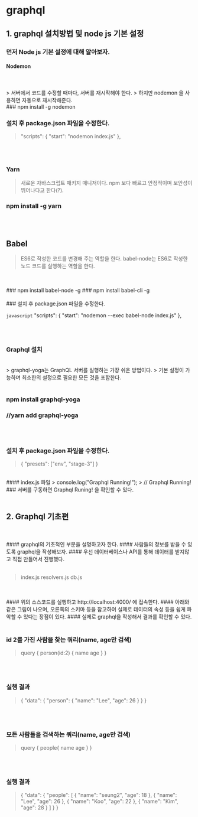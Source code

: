 # graphql

## 1. graphql 설치방법 및 node js 기본 설정

### 먼저 Node js 기본 설정에 대해 알아보자.

#### Nodemon

<br>
<br>
> 서버에서 코드를 수정할 때마다, 서버를 재시작해야 한다.
> 하지만 nodemon 을 사용하면 자동으로 재시작해준다.

<br>
### npm install -g nodemon

<br>

### 설치 후 package.json 파일을 수정한다.

> "scripts": {
    "start": "nodemon index.js"
  },


<br>
<br>

### Yarn
> 새로운 자바스크립트 패키지 매니저이다. 
> npm 보다 빠르고 안정적이며 보안성이 뛰어나다고 한다(?).

### npm install -g yarn

<br>
<br>

## Babel
> ES6로 작성한 코드를 변경해 주는 역할을 한다. 
> babel-node는 ES6로 작성한 노드 코드를 실행하는 역할을 한다. 

<br>
<br>
### npm install babel-node -g
### npm install babel-cli -g

<br>
<br>
### 설치 후 package.json 파일을 수정한다.

```javascript```
 "scripts": {
    "start": "nodemon --exec babel-node index.js"
  },

<br>
<br>

### Graphql 설치
<br>
> graphql-yoga는 GraphQL 서버를 실행하는 가장 쉬운 방법이다.
> 기본 설정이 가능하며 최소한의 설정으로 필요한 모든 것을 포함한다.

<br>
<br>

### npm install graphql-yoga
### //yarn add graphql-yoga

<br>
<br>

### 설치 후 package.json 파일을 수정한다.

> {
  "presets": ["env", "stage-3"]
}

<br>
#### index.js 파일
> console.log("Graphql Running!");
> // Graphql Running!
<br>
### 서버를 구동하면 Graphql Runing! 을 확인할 수 있다.

<br>
<br>

## 2. Graphql 기초편
<br>
<br>
#### graphql의 기초적인 부분을 설명하고자 한다.
#### 사람들의 정보를 받을 수 있도록 graphql을 작성해보자.
#### 우선 데이터베이스나 API를 통해 데이터를 받지않고 직접 만들어서 진행했다.
<br>
<br>

> index.js
> resolvers.js
> db.js

<br>
<br>
#### 위의 소스코드를 실행하고 http://localhost:4000/ 에 접속한다.
#### 아래와 같은 그림이 나오며, 오른쪽의 스키마 등을 참고하여 실제로 데이터의 속성 등을 쉽게 파악할 수 있다는 장점이 있다.
#### 실제로 graphql을 작성해서 결과를 확인할 수 있다.

<br>
<br>

### id 2를 가진 사람을 찾는 쿼리(name, age만 검색)

> query {
  person(id:2) {
    name
    age
  }
}

<br>
<br>

### 실행 결과

> {
  "data": {
    "person": {
      "name": "Lee",
      "age": 26
    }
  }
}

<br>
<br>

### 모든 사람들을 검색하는 쿼리(name, age만 검색)

> query {
  people{
    name
    age
  }
}

<br>
<br>

### 실행 결과

> {
  "data": {
    "people": [
      {
        "name": "seung2",
        "age": 18
      },
      {
        "name": "Lee",
        "age": 26
      },
      {
        "name": "Koo",
        "age": 22
      },
      {
        "name": "Kim",
        "age": 28
      }
    ]
  }
}

